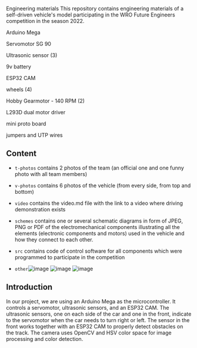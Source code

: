 Engineering materials
This repository contains engineering materials of a self-driven vehicle's model participating in the WRO Future Engineers competition in the season 2022.

Arduino Mega

Servomotor SG 90

Ultrasonic sensor (3)

9v battery

ESP32 CAM

wheels (4)

Hobby Gearmotor - 140 RPM (2)

L293D dual motor driver 

mini proto board 

jumpers and UTP wires 


## Content

* `t-photos` contains 2 photos of the team (an official one and one funny photo with all team members)

* `v-photos` contains 6 photos of the vehicle (from every side, from top and bottom)
* `video` contains the video.md file with the link to a video where driving demonstration exists
* `schemes` contains one or several schematic diagrams in form of JPEG, PNG or PDF of the electromechanical components illustrating all the elements (electronic components and motors) used in the vehicle and how they connect to each other.
* `src` contains code of control software for all components which were programmed to participate in the competition

* `other`![image](https://github.com/megasinser/CJL/assets/172218545/e6488643-3f07-460e-a66f-e38325339d0d) ![image](https://github.com/megasinser/CJL/assets/172218545/60036aba-ae2b-4365-8bf6-343d4149d472) ![image](https://github.com/megasinser/CJL/assets/172218545/1023b9ff-cf79-4327-85df-4dd405180b8e)




## Introduction

In our project, we are using an Arduino Mega as the microcontroller. It controls a servomotor, ultrasonic sensors, and an ESP32 CAM. The ultrasonic sensors, one on each side of the car and one in the front, indicate to the servomotor when the car needs to turn right or left. The sensor in the front works together with an ESP32 CAM to properly detect obstacles on the track. The camera uses OpenCV and HSV color space for image processing and color detection.



